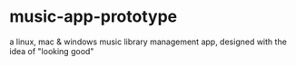 # music-app-prototype

a linux, mac & windows music library management app, designed with the idea of "looking good"
